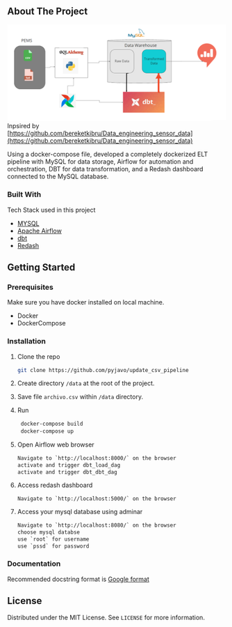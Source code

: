 
<!-- ABOUT THE PROJECT -->
## About The Project

[![Product Name Screen Shot][product-screenshot]](https://example.com)
Inpsired by [https://github.com/bereketkibru/Data_engineering_sensor_data](https://github.com/bereketkibru/Data_engineering_sensor_data)

Using a docker-compose file, developed a completely dockerized ELT pipeline with MySQL for data storage, Airflow for automation and orchestration, DBT for data transformation, and a Redash dashboard connected to the MySQL database.

### Built With

Tech Stack used in this project
* [MYSQL](https://dev.mysql.com/doc/)
* [Apache Airflow](https://airflow.apache.org/docs/apache-airflow/stable/)
* [dbt](https://docs.getdbt.com/)
* [Redash](https://redash.io/help/)


<!-- GETTING STARTED -->
## Getting Started


### Prerequisites

Make sure you have docker installed on local machine.
* Docker
* DockerCompose
  
### Installation

1. Clone the repo
   ```sh
   git clone https://github.com/pyjavo/update_csv_pipeline
   ```

2. Create directory `/data` at the root of the project.

3. Save file `archivo.csv` within `/data` directory.

4. Run
   ```sh
    docker-compose build
    docker-compose up
   ```
5. Open Airflow web browser
   ```JS
   Navigate to `http://localhost:8000/` on the browser
   activate and trigger dbt_load_dag
   activate and trigger dbt_dbt_dag
   ```
6. Access redash dashboard
   ```JS
   Navigate to `http://localhost:5000/` on the browser
   ```
7. Access your mysql database using adminar
   ```JS
   Navigate to `http://localhost:8080/` on the browser
   choose mysql databse
   use `root` for username
   use `pssd` for password
   ```

### Documentation
Recommended docstring format is [Google format](https://google.github.io/styleguide/pyguide.html#381-docstrings)

<!-- LICENSE -->
## License
Distributed under the MIT License. See `LICENSE` for more information.


<!-- MARKDOWN LINKS & IMAGES -->
[product-screenshot]: Capture.PNG

